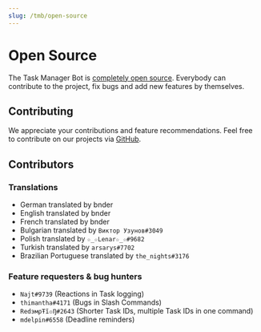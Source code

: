 ```yaml
---
slug: /tmb/open-source
---
```


# Open Source

The Task Manager Bot is [completely open source](https://github.com/bndernet/TaskManagerDiscordBot). Everybody can
contribute to the project, fix bugs and add new features by themselves.

## Contributing

We appreciate your contributions and feature recommendations. Feel free to contribute on our projects
via [GitHub](https://github.com/bndernet).

## Contributors

### Translations

- German translated by bnder
- English translated by bnder
- French translated by bnder
- Bulgarian translated by `Виктор Узунов#3049`
- Polish translated by `☆_☆Lenar☆_☆#9682`
- Turkish translated by `arsarys#7702`
- Brazilian Portuguese translated by `the_nights#3176`

### Feature requesters & bug hunters

- `Najt#9739` (Reactions in Task logging)
- `thimantha#4171` (Bugs in Slash Commands)
- `RedэмρŦĩ๏Ŋ#2643` (Shorter Task IDs, multiple Task IDs in one command)
- `mdelpin#6558` (Deadline reminders)
